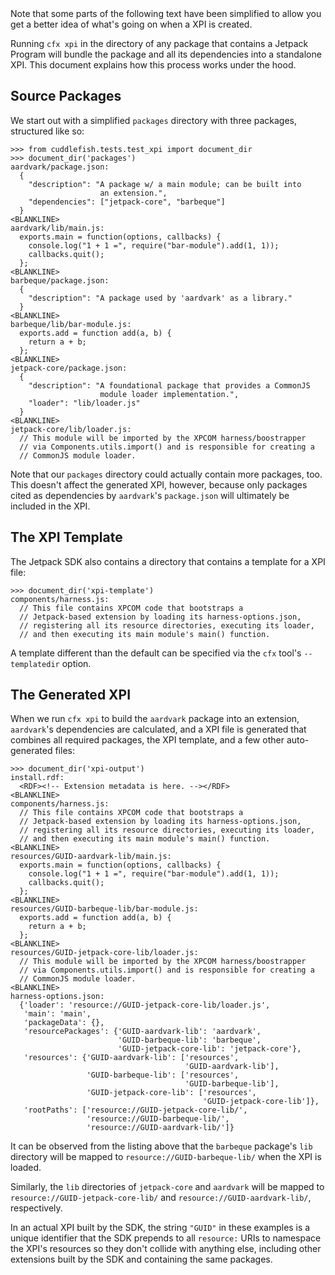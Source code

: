 <span class="aside">
Note that some parts of the following text have been simplified to
allow you get a better idea of what's going on when a XPI is created.
</span>

Running `cfx xpi` in the directory of any package that contains a
Jetpack Program will bundle the package and all its dependencies
into a standalone XPI. This document explains how this process
works under the hood.

Source Packages
---------------

We start out with a simplified `packages` directory with three
packages, structured like so:

    >>> from cuddlefish.tests.test_xpi import document_dir
    >>> document_dir('packages')
    aardvark/package.json:
      {
        "description": "A package w/ a main module; can be built into
                        an extension.",
        "dependencies": ["jetpack-core", "barbeque"]
      }
    <BLANKLINE>
    aardvark/lib/main.js:
      exports.main = function(options, callbacks) {
        console.log("1 + 1 =", require("bar-module").add(1, 1));
        callbacks.quit();
      };
    <BLANKLINE>
    barbeque/package.json:
      {
        "description": "A package used by 'aardvark' as a library."
      }
    <BLANKLINE>
    barbeque/lib/bar-module.js:
      exports.add = function add(a, b) {
        return a + b;
      };
    <BLANKLINE>
    jetpack-core/package.json:
      {
        "description": "A foundational package that provides a CommonJS
                        module loader implementation.",
        "loader": "lib/loader.js"
      }
    <BLANKLINE>
    jetpack-core/lib/loader.js:
      // This module will be imported by the XPCOM harness/boostrapper
      // via Components.utils.import() and is responsible for creating a
      // CommonJS module loader.

Note that our `packages` directory could actually contain more
packages, too. This doesn't affect the generated XPI, however, because
only packages cited as dependencies by `aardvark`'s `package.json` will
ultimately be included in the XPI.

The XPI Template
----------------

The Jetpack SDK also contains a directory that contains a template for
a XPI file:

    >>> document_dir('xpi-template')
    components/harness.js:
      // This file contains XPCOM code that bootstraps a
      // Jetpack-based extension by loading its harness-options.json,
      // registering all its resource directories, executing its loader,
      // and then executing its main module's main() function.

A template different than the default can be specified via the
`cfx` tool's `--templatedir` option.

The Generated XPI
-----------------

When we run `cfx xpi` to build the `aardvark` package into an extension,
`aardvark`'s dependencies are calculated, and a XPI file is generated that
combines all required packages, the XPI template, and a few other
auto-generated files:

    >>> document_dir('xpi-output')
    install.rdf:
      <RDF><!-- Extension metadata is here. --></RDF>
    <BLANKLINE>
    components/harness.js:
      // This file contains XPCOM code that bootstraps a
      // Jetpack-based extension by loading its harness-options.json,
      // registering all its resource directories, executing its loader,
      // and then executing its main module's main() function.
    <BLANKLINE>
    resources/GUID-aardvark-lib/main.js:
      exports.main = function(options, callbacks) {
        console.log("1 + 1 =", require("bar-module").add(1, 1));
        callbacks.quit();
      };
    <BLANKLINE>
    resources/GUID-barbeque-lib/bar-module.js:
      exports.add = function add(a, b) {
        return a + b;
      };
    <BLANKLINE>
    resources/GUID-jetpack-core-lib/loader.js:
      // This module will be imported by the XPCOM harness/boostrapper
      // via Components.utils.import() and is responsible for creating a
      // CommonJS module loader.
    <BLANKLINE>
    harness-options.json:
      {'loader': 'resource://GUID-jetpack-core-lib/loader.js',
       'main': 'main',
       'packageData': {},
       'resourcePackages': {'GUID-aardvark-lib': 'aardvark',
                            'GUID-barbeque-lib': 'barbeque',
                            'GUID-jetpack-core-lib': 'jetpack-core'},
       'resources': {'GUID-aardvark-lib': ['resources',
                                           'GUID-aardvark-lib'],
                     'GUID-barbeque-lib': ['resources',
                                           'GUID-barbeque-lib'],
                     'GUID-jetpack-core-lib': ['resources',
                                               'GUID-jetpack-core-lib']},
       'rootPaths': ['resource://GUID-jetpack-core-lib/',
                     'resource://GUID-barbeque-lib/',
                     'resource://GUID-aardvark-lib/']}

It can be observed from the listing above that the `barbeque` package's `lib`
directory will be mapped to `resource://GUID-barbeque-lib/` when the XPI is
loaded.

Similarly, the `lib` directories of `jetpack-core` and `aardvark` will be
mapped to `resource://GUID-jetpack-core-lib/` and
`resource://GUID-aardvark-lib/`, respectively.

In an actual XPI built by the SDK, the string `"GUID"` in these
examples is a unique identifier that the SDK prepends to all
`resource:` URIs to namespace the XPI's resources so they don't
collide with anything else, including other extensions built by the
SDK and containing the same packages.
